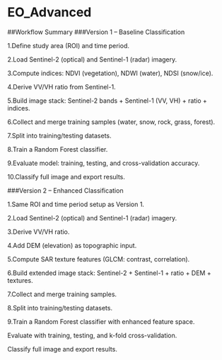 # EO_Advanced
##Workflow Summary
###Version 1 – Baseline Classification

1.Define study area (ROI) and time period.

2.Load Sentinel-2 (optical) and Sentinel-1 (radar) imagery.

3.Compute indices: NDVI (vegetation), NDWI (water), NDSI (snow/ice).

4.Derive VV/VH ratio from Sentinel-1.

5.Build image stack: Sentinel-2 bands + Sentinel-1 (VV, VH) + ratio + indices.

6.Collect and merge training samples (water, snow, rock, grass, forest).

7.Split into training/testing datasets.

8.Train a Random Forest classifier.

9.Evaluate model: training, testing, and cross-validation accuracy.

10.Classify full image and export results.

###Version 2 – Enhanced Classification

1.Same ROI and time period setup as Version 1.

2.Load Sentinel-2 (optical) and Sentinel-1 (radar) imagery.

3.Derive VV/VH ratio.

4.Add DEM (elevation) as topographic input.

5.Compute SAR texture features (GLCM: contrast, correlation).

6.Build extended image stack: Sentinel-2 + Sentinel-1 + ratio + DEM + textures.

7.Collect and merge training samples.

8.Split into training/testing datasets.

9.Train a Random Forest classifier with enhanced feature space.

Evaluate with training, testing, and k-fold cross-validation.

Classify full image and export results.
